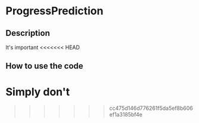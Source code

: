# ProgressPrediction

## Description

It's important
<<<<<<< HEAD

## How to use the code

Simply don't
=======
>>>>>>> cc475d146d776261f5da5ef8b606ef1a3185bf4e
